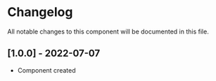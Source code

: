 # Changelog
All notable changes to this component will be documented in this file.

## [1.0.0] - 2022-07-07
- Component created
